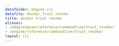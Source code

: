 ```yaml
---
datafolder: engine-cli
datafile: docker_trust_revoke
title: docker trust revoke
aliases:
- /edge/engine/reference/commandline/trust_revoke/
- /engine/reference/commandline/trust_revoke/
layout: cli
---
```


<!--
This page is automatically generated from Docker's source code. If you want to
suggest a change to the text that appears here, open a ticket or pull request
in the source repository on GitHub:

https://github.com/docker/cli
-->
